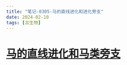 ```yaml
---
title: "笔记-0305-马的直线进化和进化旁支"
date: 2024-02-10
tags: [古生物]
---
```

# [马的直线进化和马类旁支]( https://www.bilibili.com/video/BV1Th411R75k/?share_source=copy_web&vd_source=155b0962e337cd0aca5fa8a72810cca5)

